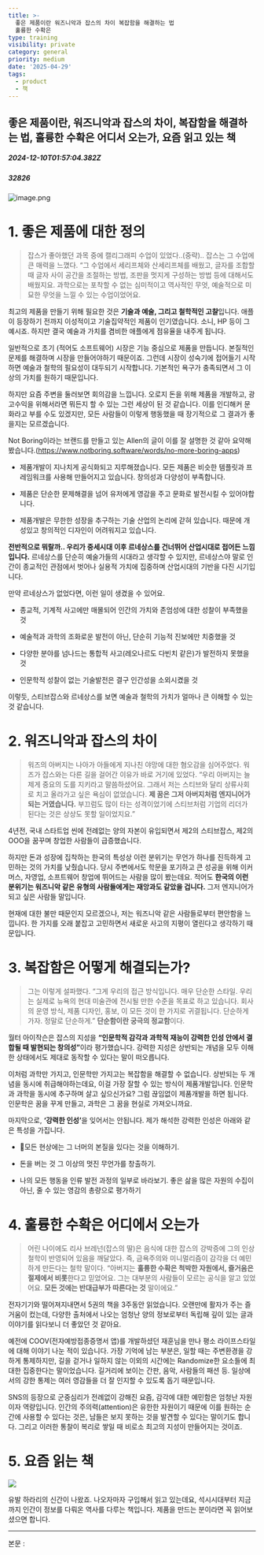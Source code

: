 ```yaml
---
title: >-
  좋은 제품이란 워즈니악과 잡스의 차이 복잡함을 해결하는 법
  훌륭한 수확은
type: training
visibility: private
category: general
priority: medium
date: '2025-04-29'
tags:
  - product
  - 책
---
```

## 좋은 제품이란, 워즈니악과 잡스의 차이, 복잡함을 해결하는 법, 훌륭한 수확은 어디서 오는가, 요즘 읽고 있는 책
##### 2024-12-10T01:57:04.382Z
##### 32826

<p><img src="https://media.disquiet.io/images/makerlog/fa49eaba35bbbbf241d630d5b25cf3dfc49a9590479827023615b18703477d40?w=1200" alt="image.png" title="image.png"></p><h1>1. 좋은 제품에 대한 정의</h1><blockquote><p>잡스가 좋아했던 과목 중에 캘리그래피 수업이 있었다..(중략).. 잡스는 그 수업에 큰 매력을 느꼈다. “그 수업에서 세리프체와 산세리프체를 배웠고, 글자를 조합할 때 글자 사이 공간을 조절하는 방법, 조판을 멋지게 구성하는 방법 등에 대해서도 배웠지요. 과학으로는 포착할 수 없는 심미적이고 역사적인 무엇, 예술적으로 미묘한 무엇을 느낄 수 있는 수업이었어요.</p></blockquote><p>최고의 제품을 만들기 위해 필요한 것은 <strong>기술과 예술, 그리고 철학적인 고찰</strong>입니다. 애플이 등장하기 전까지 이성적이고 기술집약적인 제품이 인기였습니다. 소니, HP 등이 그 예시죠. 하지만 결국 예술과 가치를 겸비한 애플에게 점유율을 내주게 됩니다.</p><p></p><p>일반적으로 초기 (적어도 소프트웨어) 시장은 기능 중심으로 제품을 만듭니다. 본질적인 문제를 해결하며 시장을 만들어야하기 때문이죠. 그런데 시장이 성숙기에 접어들기 시작하면 예술과 철학의 필요성이 대두되기 시작합니다. 기본적인 욕구가 충족되면서 그 이상의 가치를 원하기 때문입니다.</p><p></p><p>하지만 요즘 주변을 둘러보면 회의감을 느낍니다. 오로지 돈을 위해 제품을 개발하고, 광고수익을 위해서라면 뭐든지 할 수 있는 그런 세상이 된 것 같습니다. 이를 인디해커 문화라고 부를 수도 있겠지만, 모든 사람들이 이렇게 행동했을 때 장기적으로 그 결과가 좋을지는 모르겠습니다.</p><p></p><p>Not Boring이라는 브랜드를 만들고 있는 Allen의 글이 이를 잘 설명한 것 같아 요약해봤습니다.(<a target="_blank" rel="noopener noreferrer nofollow" class="text-blue-500 hover:text-blue-300 no-underline text-blue-500 hover:text-blue-300 no-underline text-blue-500 hover:text-blue-300 no-underline text-blue-500 hover:text-blue-300 no-underline" href="https://www.notboring.software/words/no-more-boring-apps"><u>https://www.notboring.software/words/no-more-boring-apps</u></a>)</p><ul class="list-disc"><li><p>제품개발이 지나치게 공식화되고 지루해졌습니다. 모든 제품은 비슷한 템플릿과 프레임워크를 사용해 만들어지고 있습니다. 창의성과 다양성이 부족합니다.</p></li><li><p>제품은 단순한 문제해결을 넘어 유저에게 영감을 주고 문화로 발전시킬 수 있어야합니다.</p></li><li><p>제품개발은 무한한 성장을 추구하는 기술 산업의 논리에 갇혀 있습니다. 때문에 개성있고 창의적인 디자인이 어려워지고 있습니다.</p></li></ul><p><strong>전반적으로 뭐랄까.. 우리가 중세시대 이후 르네상스를 건너뛰어 산업시대로 접어든 느낌입니다.</strong> 르네상스를 단순히 예술가들의 시대라고 생각할 수 있지만, 르네상스야 말로 인간이 종교적인 관점에서 벗어나 실용적 가치에 집중하며 산업시대의 기반을 다진 시기입니다.</p><p>만약 르네상스가 없었다면, 이런 일이 생겼을 수 있어요.</p><ul class="list-disc"><li><p>종교적, 기계적 사고에만 매몰되어 인간의 가치와 존엄성에 대한 성찰이 부족했을 것</p></li><li><p>예술적과 과학의 조화로운 발전이 아닌, 단순히 기능적 진보에만 치중했을 것</p></li><li><p>다양한 분야를 넘나드는 통합적 사고(레오나르도 다빈치 같은)가 발전하지 못했을 것</p></li><li><p>인문학적 성찰이 없는 기술발전은 결구 인간성을 소외시켰을 것</p></li></ul><p>이렇듯, 스티브잡스와 르네상스를 보면 예술과 철학의 가치가 얼마나 큰 이해할 수 있는 것 같습니다.</p><p></p><p></p><h1>2. 워즈니악과 잡스의 차이</h1><blockquote><p>워즈의 아버지는 나아가 아들에게 지나친 야망에 대한 혐오감을 심어주었다. 워즈가 잡스와는 다른 길을 걸어간 이유가 바로 거기에 있었다. “우리 아버지는 늘 제게 중요의 도를 지키라고 말씀하셨어요. 그래서 저는 스티브와 달리 상류사회로 치고 올라가고 싶은 욕심이 없었습니다. <strong>제 꿈은 그저 아버지처럼 엔지니어가 되는 거였습니다.</strong> 부끄럼도 많이 타는 성격이었기에 스티브처럼 기업의 리더가 된다는 것은 상상도 못할 일이었지요.”</p></blockquote><p>4년전, 국내 스타트업 씬에 전례없는 양의 자본이 유입되면서 제2의 스티브잡스, 제2의 OOO을 꿈꾸며 창업한 사람들이 급증했습니다.</p><p></p><p>하지만 돈과 성장에 집착하는 한국의 특성상 이런 분위기는 무언가 하나를 진득하게 고민하는 것의 가치를 낮췄습니다. 당시 주변에서도 학문을 포기하고 큰 성공을 위해 이커머스, 자영업, 소프트웨어 창업에 뛰어드는 사람을 많이 봤는데요. 적어도 <strong>한국의 이런 분위기는 워즈니악 같은 유형의 사람들에게는 재앙과도 같았을 겁니다.</strong> 그저 엔지니어가 되고 싶은 사람들 말입니다.</p><p></p><p>현재에 대한 불만 때문인지 모르겠으나, 저는 워즈니악 같은 사람들로부터 편안함을 느낍니다. 한 가지를 오래 붙잡고 고민하면서 새로운 사고의 지평이 열린다고 생각하기 때문입니다.</p><p></p><p></p><h1>3. 복잡함은 어떻게 해결되는가?</h1><blockquote><p>그는 이렇게 설파했다. “그게 우리의 접근 방식입니다. 매우 단순한 스타일. 우리는 실제로 뉴욕의 현대 미술관에 전시될 만한 수준을 목표로 하고 있습니다. 회사의 운영 방식, 제품 디자인, 홍보, 이 모든 것이 한 가지로 귀결됩니다. 단순하게 가자. 정말로 단순하게.” <strong>단순함이란 궁극의 정교함</strong>이다.</p></blockquote><p>월터 아이작슨은 잡스의 지성을 <strong>“인문학적 감각과 과학적 재능이 강력한 인성 안에서 결합될 때 발현되는 창의성”</strong>이라 평가했습니다. 강력한 지성은 상반되는 개념을 모두 이해한 상태에서도 제대로 동작할 수 있다는 말이 떠오릅니다.</p><p></p><p>이처럼 과학만 가지고, 인문학만 가지고는 복잡함을 해결할 수 없습니다. 상반되는 두 개념을 동시에 취급해야하는데요, 이걸 가장 잘할 수 있는 방식이 제품개발입니다. 인문학과 과학을 동시에 추구하며 살고 싶으신가요? 그럼 끊임없이 제품개발을 하면 됩니다. 인문학은 꿈을 꾸게 만들고, 과학은 그 꿈을 현실로 가져오니까요.</p><p></p><p>마지막으로, <strong>‘강력한 인성’</strong>을 잊어서는 안됩니다. 제가 해석한 강력한 인성은 아래와 같은 특성을 가집니다.</p><ul class="list-disc"><li><p>모든 현상에는 그 너머의 본질을 있다는 것을 이해하기.</p></li><li><p>돈을 버는 것 그 이상의 멋진 무언가를 창출하기.</p></li><li><p>나의 모든 행동을 인류 발전 과정의 일부로 바라보기. 좋은 삶을 많은 자원의 수집이 아닌, 줄 수 있는 영감의 총량으로 평가하기</p></li></ul><p></p><p></p><h1>4. 훌륭한 수확은 어디에서 오는가</h1><blockquote><p>어린 나이에도 리사 브레넌(잡스의 딸)은 음식에 대한 잡스의 강박증에 그의 인상철학이 반영되어 있음을 깨달았다. 즉, 금욕주의와 미니멀리즘이 감각을 더 예민하게 만든다는 철학 말이다. “아버지는 <strong>훌륭한 수확은 척박한 자원에서, 즐거움은 절제에서 비롯</strong>한다고 믿었어요. 그는 대부분의 사람들이 모르는 공식을 알고 있었어요. <strong>모든 것에는 반대급부가 따른다는 것</strong> 말이에요.”</p></blockquote><p>전자기기와 떨어져지내면서 5권의 책을 3주동안 읽었습니다. 오랜만에 활자가 주는 즐거움이 컸는데, 다양한 출처에서 나오는 엄청난 양의 정보로부터 독립해 깊이 있는 글과 이야기를 읽다보니 더 좋았던 것 같아요.</p><p></p><p>예전에 COOV(전자예방접종증명서 앱)를 개발하셨던 재훈님을 만나 평소 라이프스타일에 대해 이야기 나눈 적이 있습니다. 가장 기억에 남는 부분은, 일할 때는 주변환경을 강하게 통제하지만, 길을 걷거나 일하지 않는 이외의 시간에는 Randomize한 요소들에 최대한 집중한다는 말이었습니다. 길거리에 보이는 간판, 음악, 사람들의 패션 등. 일상에서의 강한 통제는 여러 영감들을 더 잘 인지할 수 있도록 돕기 때문입니다.</p><p></p><p>SNS의 등장으로 군중심리가 전례없이 강해진 요즘, 감각에 대한 예민함은 엄청난 자원이자 역량입니다. 인간의 주의력(attention)은 유한한 자원이기 때문에 이를 원하는 순간에 사용할 수 있다는 것은, 남들은 보지 못하는 것을 발견할 수 있다는 말이기도 합니다. 그리고 이러한 통찰이 복리로 쌓일 때 비로소 최고의 지성이 만들어지는 것이죠.</p><p></p><h1>5. 요즘 읽는 책</h1><p><img src="https://substackcdn.com/image/fetch/w_1456,c_limit,f_auto,q_auto:good,fl_progressive:steep/https%3A%2F%2Fsubstack-post-media.s3.amazonaws.com%2Fpublic%2Fimages%2Fad9c1976-9786-46f6-8971-efa2653880b4_2408x1535.png"></p><p>유발 하라리의 신간이 나왔죠. 나오자마자 구입해서 읽고 있는데요, 석시시대부터 지금까지 인간이 정보를 다뤄온 역사를 다루는 책입니다. 제품을 만드는 분이라면 꼭 읽어보셨으면 합니다.</p><hr class="my-4 border-none bg-gray-300 h-[1px]"><p></p><p>본문 :</p><div class="bookmark" data="{&quot;metadata&quot;:{&quot;title&quot;:&quot;훈련소 수료, 좋은 제품이란, 워즈니악과 잡스의 차이, 복잡함을 해결하는 법, 훌륭한 수확은 어디서 오는가, 요즘 읽고 있는 책&quot;,&quot;description&quot;:&quot;훈련소를 마치고 돌아왔습니다.&quot;,&quot;language&quot;:&quot;en&quot;,&quot;type&quot;:&quot;article&quot;,&quot;url&quot;:&quot;https://williamjung0130.substack.com/p/1fe&quot;,&quot;provider&quot;:&quot;williamjung0130 substack&quot;,&quot;author&quot;:&quot;William Jung&quot;,&quot;image&quot;:&quot;https://substackcdn.com/image/fetch/w_1200,h_600,c_fill,f_jpg,q_auto:good,fl_progressive:steep,g_auto/https%3A%2F%2Fsubstack-post-media.s3.amazonaws.com%2Fpublic%2Fimages%2Fe9958868-d7ef-4c19-8906-89979369a02a_3194x1776.png&quot;,&quot;icon&quot;:&quot;https://substackcdn.com/image/fetch/f_auto,q_auto:good,fl_progressive:steep/https%3A%2F%2Fsubstack-post-media.s3.amazonaws.com%2Fpublic%2Fimages%2F869dd8bb-07c4-4472-aec6-c0095f40a569%2Fapple-touch-icon-1024x1024.png&quot;}}"></div>
